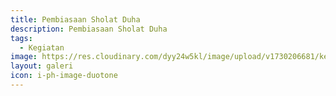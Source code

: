```yaml
---
title: Pembiasaan Sholat Duha
description: Pembiasaan Sholat Duha
tags:
  - Kegiatan
image: https://res.cloudinary.com/dyy24w5kl/image/upload/v1730206681/kegiatan/WhatsApp_Image_2024-08-30_at_08.34.30_1_bp5hgn.jpg
layout: galeri
icon: i-ph-image-duotone
---
```

